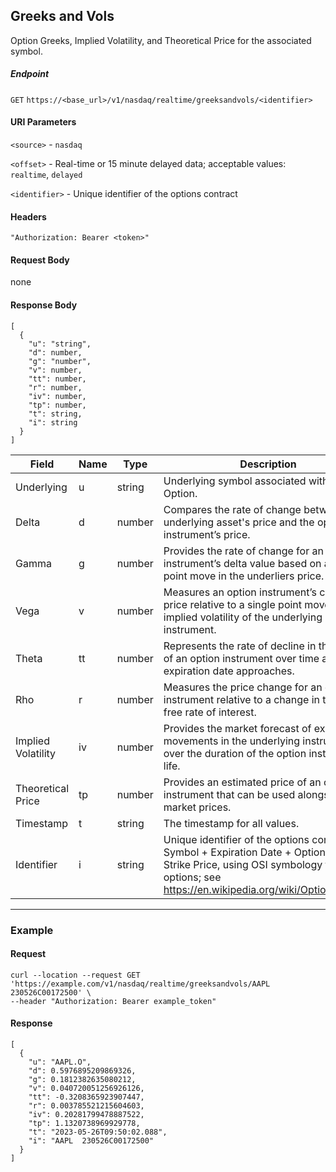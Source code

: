 ## Greeks and Vols

Option Greeks, Implied Volatility, and Theoretical Price for the associated symbol. 

##### Endpoint

`GET` `https://<base_url>/v1/nasdaq/realtime/greeksandvols/<identifier>`

#### URI Parameters

`<source>` - `nasdaq`

`<offset>` - Real-time or 15 minute delayed data; acceptable values: `realtime`, `delayed`

`<identifier>` - Unique identifier of the options contract

#### Headers

`"Authorization: Bearer <token>"`

#### Request Body

none

#### Response Body

```
[
  {
    "u": "string",
    "d": number,
    "g": "number",
    "v": number,
    "tt": number,
    "r": number,
    "iv": number,
    "tp": number,
    "t": string,
    "i": string
  }
]
```

| Field | Name | Type | Description |
|-------|------|------|-------------|
|Underlying|u|string|Underlying symbol associated with the Option.|
|Delta|d|number|Compares the rate of change between the underlying asset's price and the option instrument’s price.|
|Gamma|g|number|Provides the rate of change for an option instrument’s delta value based on a single point move in the underliers price.|
|Vega|v|number|Measures an option instrument’s change in price relative to a single point move in implied volatility of the underlying instrument. |
|Theta|tt|number|Represents the rate of decline in the value of an option instrument over time as the expiration date approaches. |
|Rho|r|number|Measures the price change for an option instrument relative to a change in the risk-free rate of interest. |
|Implied Volatility|iv|number|Provides the market forecast of expected movements in the underlying instrument over the duration of the option instrument’s life. |
|Theoretical Price|tp|number|Provides an estimated price of an option instrument that can be used alongside market prices. |
|Timestamp|t|string|The timestamp for all values.  |
|Identifier|i|string|Unique identifier of the options contract: Symbol + Expiration Date + Option Type + Strike Price, using OSI symbology for all US options; see https://en.wikipedia.org/wiki/Option_symbol.|

---


### Example

#### Request

```
curl --location --request GET 'https://example.com/v1/nasdaq/realtime/greeksandvols/AAPL   230526C00172500' \
--header "Authorization: Bearer example_token"
```

#### Response

```
[
  {
    "u": "AAPL.O",
    "d": 0.5976895209869326,
    "g": 0.1812382635080212,
    "v": 0.040720051256926126,
    "tt": -0.3208365923907447,
    "r": 0.003785521215604603,
    "iv": 0.20281799478887522,
    "tp": 1.1320738969929778,
    "t": "2023-05-26T09:50:02.088",
    "i": "AAPL  230526C00172500"
  }
]
```

